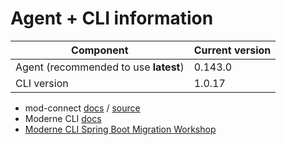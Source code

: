 # Agent + CLI information

| Component                              | Current version |
| ---------------------------------------|-----------------|
| Agent (recommended to use **latest**)  | 0.143.0         |
| CLI version                            | 1.0.17           |

* mod-connect [docs](https://moderneinc.github.io/mod-connect/) / [source](https://github.com/moderneinc/mod-connect)
* Moderne CLI [docs](https://moderneinc.github.io/moderne-cli/)
* [Moderne CLI Spring Boot Migration Workshop](https://moderneinc.github.io/springboot-migration-workshop/docs/moderne-cli/)